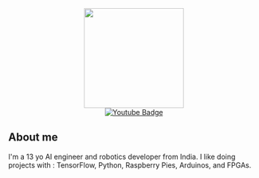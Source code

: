 <div id="header" align="center">
  <img src="https://media.giphy.com/media/h408T6Y5GfmXBKW62l/giphy.gif" width="200"/>
</div>
<div id="badges" align="center">
   <a href="https://www.youtube.com/channel/UCp6yuy4bEkDzT4OpuK8sy1Q">
    <img src="https://img.shields.io/badge/YouTube-red?style=for-the-badge&logo=youtube&logoColor=white" alt="Youtube Badge"/>
  </a>
</div>

## About me
I'm a 13 yo AI engineer and robotics developer from India. I like doing projects with : TensorFlow, Python, Raspberry Pies, Arduinos, and FPGAs.

